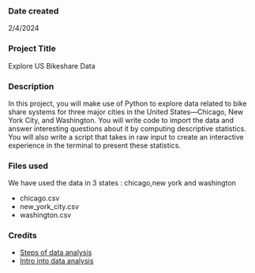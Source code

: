 
### Date created
2/4/2024
### Project Title
Explore US Bikeshare Data

### Description
In this project, you will make use of Python to explore data related to bike share systems for three major cities in the United States—Chicago, New York City, and Washington. You will write code to import the data and answer interesting questions about it by computing descriptive statistics. You will also write a script that takes in raw input to create an interactive experience in the terminal to present these statistics.

### Files used
We have used the data in 3 states : chicago,new york and washington
- chicago.csv
- new_york_city.csv
- washington.csv

### Credits
- [Steps of data analysis](https://medium.com/@sonaliknr/understand-data-analysis-process-step-by-step-27ed384c13bb)
- [Intro into data analysis](https://betterprogramming.pub/intro-to-data-analysis-for-everyone-part-1-ff252c3a38b5)
